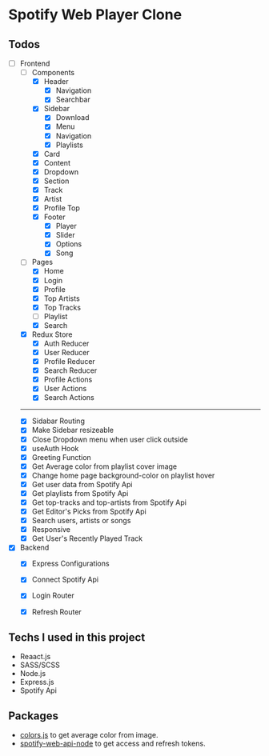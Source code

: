 # Spotify Web Player Clone 

## Todos

- [ ] Frontend
    - [ ] Components
        - [X] Header
            - [X] Navigation
            - [X] Searchbar
        - [X] Sidebar
            - [X] Download
            - [X] Menu
            - [X] Navigation
            - [X] Playlists
        - [X] Card
        - [X] Content
        - [X] Dropdown
        - [X] Section
        - [X] Track
        - [X] Artist
        - [X] Profile Top
        - [X] Footer
            - [X] Player
            - [X] Slider
            - [X] Options
            - [X] Song
    - [ ] Pages
        - [X] Home
        - [X] Login
        - [X] Profile
        - [X] Top Artists
        - [X] Top Tracks
        - [ ] Playlist
        - [X] Search
    - [X] Redux Store
        - [X] Auth Reducer
        - [X] User Reducer
        - [X] Profile Reducer
        - [X] Search Reducer
        - [X] Profile Actions
        - [X] User Actions
        - [X] Search Actions
    ---
    - [X] Sidabar Routing    
    - [X] Make Sidebar resizeable
    - [X] Close Dropdown menu when user click outside
    - [X] useAuth Hook
    - [X] Greeting Function
    - [X] Get Average color from playlist cover image
    - [X] Change home page background-color on playlist hover
    - [X] Get user data from Spotify Api
    - [X] Get playlists from Spotify Api
    - [X] Get top-tracks and top-artists from Spotify Api
    - [X] Get Editor's Picks from Spotify Api
    - [X] Search users, artists or songs
    - [X] Responsive
    - [X] Get User's Recently Played Track
   
- [X] Backend
  - [X] Express Configurations
  - [X] Connect Spotify Api
  - [X] Login Router
  - [X] Refresh Router


## Techs I used in this project

* Reaact.js
* SASS/SCSS
* Node.js
* Express.js
* Spotify Api

## Packages
* [colors.js](https://www.npmjs.com/package/color.js) to get average color from image.
* [spotify-web-api-node](https://www.npmjs.com/package/spotify-web-api-node) to get access and refresh tokens.
